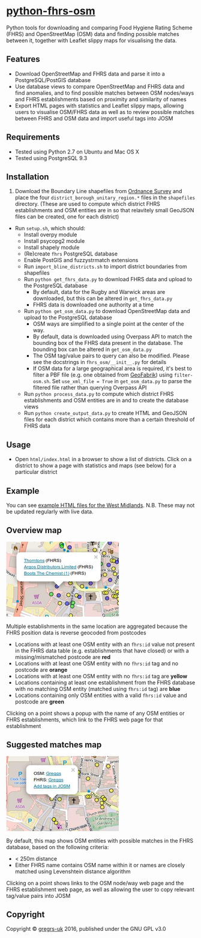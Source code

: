 # [python-fhrs-osm](http://github.com/gregrs-uk/python-fhrs-osm)
Python tools for downloading and comparing Food Hygiene Rating Scheme (FHRS) and OpenStreetMap (OSM) data and finding possible matches between it, together with Leaflet slippy maps for visualising the data.

## Features
* Download OpenStreetMap and FHRS data and parse it into a PostgreSQL/PostGIS database
* Use database views to compare OpenStreetMap and FHRS data and find anomalies, and to find possible matches between OSM nodes/ways and FHRS establishments based on proximity and similarity of names
* Export HTML pages with statistics and Leaflet slippy maps, allowing users to visualise OSM/FHRS data as well as to review possible matches between FHRS and OSM data and import useful tags into JOSM

## Requirements
* Tested using Python 2.7 on Ubuntu and Mac OS X
* Tested using PostgreSQL 9.3

## Installation
1. Download the Boundary Line shapefiles from
[Ordnance Survey](https://www.ordnancesurvey.co.uk/opendatadownload/) and
place the four `district_borough_unitary_region.*` files in the `shapefiles` directory. (These are used to compute which district FHRS establishments and OSM entities are in so that relavitely small GeoJSON files can be created, one for each district)
* Run `setup.sh`, which should:
    * Install overpy module
    * Install psycopg2 module
    * Install shapely module
    * (Re)create `fhrs` PostgreSQL database
    * Enable PostGIS and fuzzystrmatch extensions
    * Run `import_bline_districts.sh` to import district boundaries from shapefiles
    * Run `python get_fhrs_data.py` to download FHRS data and upload to the PostgreSQL database
        * By default, data for the Rugby and Warwick areas are downloaded, but this can be altered in `get_fhrs_data.py`
        * FHRS data is downloaded one authority at a time
    * Run `python get_osm_data.py` to download OpenStreetMap data and upload to the PostgreSQL database
        * OSM ways are simplified to a single point at the center of the way.
        * By default, data is downloaded using Overpass API to match the bounding box of the FHRS data present in the database. The bounding box can be altered in `get_osm_data.py`
        * The OSM tag/value pairs to query can also be modified. Please see the docstrings in `fhrs_osm/__init__.py` for details
        * If OSM data for a large geographical area is required, it's best to filter a PBF file (e.g. one obtained from [GeoFabrik](http://download.geofabrik.de/europe/great-britain.html)) using `filter-osm.sh`. Set `use_xml_file = True` in `get_osm_data.py` to parse the filtered file rather than querying Overpass API
    * Run `python process_data.py` to compute which district FHRS establishments and OSM entities are in and to create the database views
    * Run `python create_output_data.py` to create HTML and GeoJSON files for each district which contains more than a certain threshold of FHRS data

## Usage
* Open `html/index.html` in a browser to show a list of districts. Click on a district to show a page with statistics and maps (see below) for a particular district

## Example

You can see [example HTML files for the West Midlands](https://dl.dropboxusercontent.com/u/42978572/FHRS%20West%20Midlands/index.html). N.B. These may not be updated regularly with live data.

## Overview map

![Example overview map](examples/overview.jpg)

Multiple establishments in the same location are aggregated because the FHRS position data is reverse geocoded from postcodes
* Locations with at least one OSM entity with an `fhrs:id` value not present in the FHRS data table (e.g. establishments that have closed) or with a missing/mismatched postcode are **red**
* Locations with at least one OSM entity with no `fhrs:id` tag and no postcode are **orange**
* Locations with at least one OSM entity with no `fhrs:id` tag are **yellow**
* Locations containing at least one establishment from the FHRS database with no matching OSM entity (matched using `fhrs:id` tag) are **blue**
* Locations containing only OSM entities with a valid `fhrs:id` value and postcode are **green**

Clicking on a point shows a popup with the name of any OSM entities or FHRS establishments, which link to the FHRS web page for that establishment

## Suggested matches map

![Example suggested matches map](examples/match.jpg)

By default, this map shows OSM entities with possible matches in the FHRS database, based on the following criteria:
* < 250m distance
* Either FHRS name contains OSM name within it or names are closely matched using Levenshtein distance algorithm

Clicking on a point shows links to the OSM node/way web page and the FHRS establishment web page, as well as allowing the user to copy relevant tag/value pairs into JOSM

## Copyright

Copyright &copy; [gregrs-uk](http://github.com/gregrs-uk/) 2016, published under the GNU GPL v3.0
